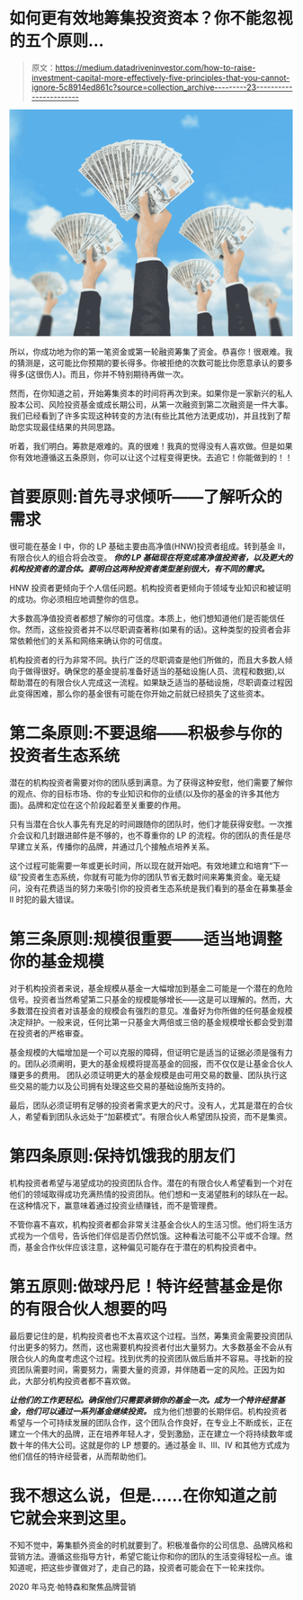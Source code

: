 # 如何更有效地筹集投资资本？你不能忽视的五个原则…

> 原文：<https://medium.datadriveninvestor.com/how-to-raise-investment-capital-more-effectively-five-principles-that-you-cannot-ignore-5c8914ed861c?source=collection_archive---------23----------------------->

![](img/584cc3cb0815690eb0bf84c80d2690fc.png)

所以，你成功地为你的第一笔资金或第一轮融资筹集了资金。恭喜你！很艰难。我的猜测是，这可能比你预期的要长得多。你被拒绝的次数可能比你愿意承认的要多得多(这很伤人)。而且，你并不特别期待再做一次。

然而，在你知道之前，开始筹集资本的时间将再次到来。如果你是一家新兴的私人股本公司、风险投资基金或成长期公司，从第一次融资到第二次融资是一件大事。我们已经看到了许多实现这种转变的方法(有些比其他方法更成功)，并且找到了帮助您实现最佳结果的共同思路。

听着，我们明白。筹款是艰难的。真的很难！我真的觉得没有人喜欢做。但是如果你有效地遵循这五条原则，你可以让这个过程变得更快。去追它！你能做到的！！

# **首要原则:首先寻求倾听——了解听众的需求**

很可能在基金 I 中，你的 LP 基础主要由高净值(HNW)投资者组成。转到基金 II，有限合伙人的组合将会改变。 ***你的 LP 基础现在将变成高净值投资者，以及更大的机构投资者的混合体。要明白这两种投资者类型差别很大，有不同的需求。***

HNW 投资者更倾向于个人信任问题。机构投资者更倾向于领域专业知识和被证明的成功。你必须相应地调整你的信息。

大多数高净值投资者都想了解你的可信度。本质上，他们想知道他们是否能信任你。然而，这些投资者并不以尽职调查著称(如果有的话)。这种类型的投资者会非常依赖他们的关系和网络来确认你的可信度。

机构投资者的行为非常不同。执行广泛的尽职调查是他们所做的，而且大多数人倾向于做得很好。确保您的基金提前准备好适当的基础设施(人员、流程和数据),以帮助潜在的有限合伙人完成这一流程。如果缺乏适当的基础设施，尽职调查过程因此变得困难，那么你的基金很有可能在你开始之前就已经损失了这些资本。

# **第二条原则:不要退缩——积极参与你的投资者生态系统**

潜在的机构投资者需要对你的团队感到满意。为了获得这种安慰，他们需要了解你的观点、你的目标市场、你的专业知识和你的业绩(以及你的基金的许多其他方面)。品牌和定位在这个阶段起着至关重要的作用。

只有当潜在合伙人事先有充足的时间跟随你的团队时，他们才能获得安慰。一次推介会议和几封跟进邮件是不够的，也不尊重你的 LP 的流程。你的团队的责任是尽早建立关系，传播你的品牌，并通过几个接触点培养关系。

这个过程可能需要一年或更长时间，所以现在就开始吧。有效地建立和培育“下一级”投资者生态系统，你就有可能为你的团队节省无数时间来筹集资金。毫无疑问，没有花费适当的努力来吸引你的投资者生态系统是我们看到的基金在募集基金 II 时犯的最大错误。

# **第三条原则:规模很重要——适当地调整你的基金规模**

对于机构投资者来说，基金规模从基金一大幅增加到基金二可能是一个潜在的危险信号。投资者当然希望第二只基金的规模能够增长——这是可以理解的。然而，大多数潜在投资者对该基金的规模会有强烈的意见。准备好为你所做的任何基金规模决定辩护。一般来说，任何比第一只基金大两倍或三倍的基金规模增长都会受到潜在投资者的严格审查。

基金规模的大幅增加是一个可以克服的障碍，但证明它是适当的证据必须是强有力的。团队必须阐明，更大的基金规模将提高基金的回报，而不仅仅是让基金合伙人赚更多的费用。 团队必须证明更大的基金规模是由可用交易的数量、团队执行这些交易的能力以及公司拥有处理这些交易的基础设施所支持的。

最后，团队必须证明有足够的投资者需求更大的尺寸。没有人，尤其是潜在的合伙人，希望看到团队永远处于“加薪模式”。有限合伙人希望团队投资，而不是集资。

# **第四条原则:保持饥饿我的朋友们**

机构投资者希望与渴望成功的投资团队合作。潜在的有限合伙人希望看到一个对在他们的领域取得成功充满热情的投资团队。他们想和一支渴望胜利的球队在一起。在这种情况下，赢意味着通过投资业绩赚钱，而不是管理费。

不管你喜不喜欢，机构投资者都会非常关注基金合伙人的生活习惯。他们将生活方式视为一个信号，告诉他们伴侣是否仍然饥饿。这种看法可能不公平或不合理。然而，基金合作伙伴应该注意，这种偏见可能存在于潜在的机构投资者中。

# **第五原则:做球丹尼！特许经营基金是你的有限合伙人想要的吗**

最后要记住的是，机构投资者也不太喜欢这个过程。当然，筹集资金需要投资团队付出更多的努力。然而，这也需要机构投资者付出大量努力。大多数基金不会从有限合伙人的角度考虑这个过程。找到优秀的投资团队做后盾并不容易。寻找新的投资团队需要时间，需要努力，需要大量的资源，并伴随着一定的风险。正因为如此，大部分机构投资者都不喜欢做。

***让他们的工作更轻松。确保他们只需要承销你的基金一次。成为一个特许经营基金，他们可以通过一系列基金继续投资。*** 成为他们想要的长期伴侣。机构投资者希望与一个可持续发展的团队合作，这个团队合作良好，在专业上不断成长，正在建立一个伟大的品牌，正在培养年轻人才，受到激励，正在建立一个将持续数年或数十年的伟大公司。这就是你的 LP 想要的。通过基金 II、III、IV 和其他方式成为他们信任的特许经营者，从而帮助他们。

# **我不想这么说，但是……在你知道之前它就会来到这里。**

不知不觉中，筹集额外资金的时机就要到了。积极准备你的公司信息、品牌风格和营销方法。遵循这些指导方针，希望它能让你和你的团队的生活变得轻松一点。谁知道呢，把这些步骤做对了，走自己的路，投资者可能会在下一轮来找你。

2020 年马克·帕特森和聚焦品牌营销